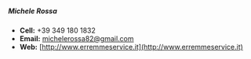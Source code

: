 ##### Michele Rossa  
  * **Cell:** +39 349 180 1832  
  * **Email:** [michelerossa82@gmail.com](mailto:michelerossa82@gmail.com) 
  * **Web:** [http://www.erremmeservice.it](http://www.erremmeservice.it)  
